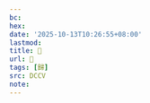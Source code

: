 ```yaml
---
bc:
hex:
date: '2025-10-13T10:26:55+08:00'
lastmod:
title: 􀛥
url: 􀛥
tags: [歸]
src: DCCV
note:
---
```

